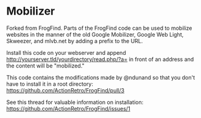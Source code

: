 # Mobilizer

Forked from FrogFind. Parts of the FrogFind code can be used to mobilize websites in the manner of the old Google Mobilizer, Google Web Light, Skweezer, and mlvb.net by adding a prefix to the URL.

Install this code on your webserver and append http://yourserver.tld/yourdirectory/read.php/?a= in front of an address and the content will be "mobilized."

This code contains the modifications made by @ndunand so that you don't have to install it in a root directory: https://github.com/ActionRetro/FrogFind/pull/3

See this thread for valuable information on installation: https://github.com/ActionRetro/FrogFind/issues/1
